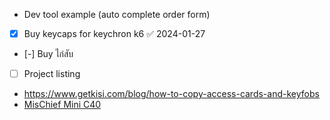 - Dev tool example (auto complete order form)
- [x] Buy keycaps for keychron k6 ✅ 2024-01-27
- [-] Buy ไก่สับ
- [ ] Project listing
- https://www.getkisi.com/blog/how-to-copy-access-cards-and-keyfobs
- [MisChief Mini C40](https://shopee.co.th/Mischief-MINI-%E0%B9%80%E0%B8%84%E0%B8%A3%E0%B8%B7%E0%B9%88%E0%B8%AD%E0%B8%87%E0%B8%9A%E0%B8%94%E0%B9%80%E0%B8%A1%E0%B8%A5%E0%B9%87%E0%B8%94%E0%B8%81%E0%B8%B2%E0%B9%81%E0%B8%9F%E0%B9%84%E0%B8%9F%E0%B8%9F%E0%B9%89%E0%B8%B2%E0%B8%82%E0%B8%99%E0%B8%B2%E0%B8%94%E0%B9%80%E0%B8%A5%E0%B9%87%E0%B8%81-c40-%E0%B8%88%E0%B8%B2%E0%B8%81%E0%B8%95%E0%B8%B1%E0%B8%A7%E0%B9%80%E0%B9%80%E0%B8%97%E0%B8%99%E0%B8%88%E0%B8%B3%E0%B8%AB%E0%B8%99%E0%B9%88%E0%B8%B2%E0%B8%A2%E0%B9%82%E0%B8%94%E0%B8%A2%E0%B8%95%E0%B8%A3%E0%B8%87-%E0%B8%97%E0%B8%B8%E0%B8%81%E0%B8%AD%E0%B8%A2%E0%B9%88%E0%B8%B2%E0%B8%87%E0%B8%A3%E0%B8%B1%E0%B8%9A%E0%B8%88%E0%B8%9A%E0%B8%97%E0%B8%B5%E0%B9%88-finite-coffee-i.21166021.23380583808?sp_atk=24b841f8-a45f-4888-9272-f4cefc733737&xptdk=24b841f8-a45f-4888-9272-f4cefc733737)